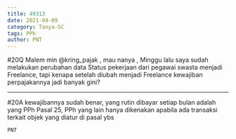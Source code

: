 ```yaml
---
title: 49313
date: 2021-04-09
category: Tanya-SC
tags: PPh
author: PNT
---
```


#20Q Malem min @kring_pajak , mau nanya , Minggu lalu saya sudah melakukan perubahan data Status pekerjaan dari pegawai swasta menjadi Freelance, tapi kenapa setelah diubah menjadi Freelance kewajiban perpajakannya jadi banyak gini?

---

#20A kewajibannya sudah benar, yang rutin dibayar setiap bulan adalah yang PPh Pasal 25, PPh yang lain hanya dikenakan apabila ada transaksi terkait objek yang diatur di pasal ybs

`PNT`
